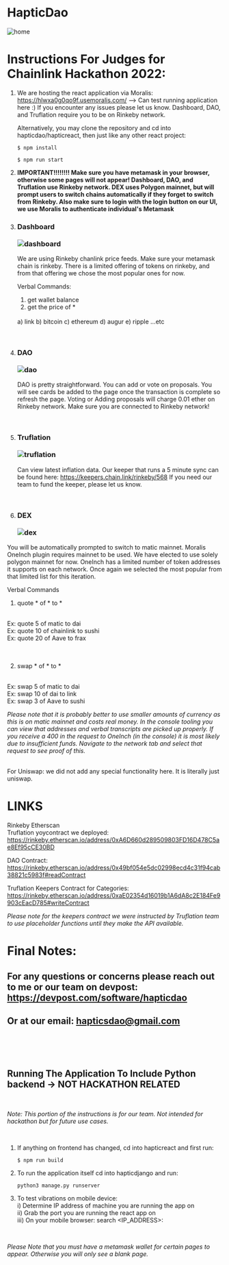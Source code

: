 # HapticDao

![home](https://user-images.githubusercontent.com/17859699/170548909-0bea2c73-3181-4d37-9486-2a2401f4d01a.png)


# Instructions For Judges for Chainlink Hackathon 2022:

1) We are hosting the react application via Moralis: https://hlwxa0g0qo9f.usemoralis.com/ --> Can test running application here :)
   If you encounter any issues please let us know. Dashboard, DAO, and Truflation require you to be on Rinkeby network. 

   Alternatively, you may clone the repository and cd into hapticdao/hapticreact, then just like any other react project: 
    ```
    $ npm install
    
    $ npm run start
    ```
2) <b>IMPORTANT!!!!!!!! Make sure you have metamask in your browser, otherwise some pages will not appear! 
      Dashboard, DAO, and Truflation use Rinkeby network. DEX uses Polygon mainnet, but will prompt users to switch chains automatically 
      if they forget to switch from Rinkeby. Also make sure to login with the login button on our UI, we use Moralis to authenticate individual's
      Metamask</b>

3) ### Dashboard <br><br> ![dashboard](https://user-images.githubusercontent.com/17859699/170549081-42823fd9-8647-4ae0-b51f-908b39d5ed0b.png)
 
    We are using Rinkeby chanlink price feeds. Make sure your metamask chain is rinkeby. 
    There is a limited offering of tokens on rinkeby, and from that offering we chose the most popular ones for now. 
    
    Verbal Commands: 
    1) get wallet balance 
    2) get the price of * 
    
    <br/>
     a) link
     b) bitcoin
     c) ethereum 
     d) augur
     e) ripple 
     ...etc 
 <br>
     
4) ### DAO <br><br> ![dao](https://user-images.githubusercontent.com/17859699/170549545-687e8524-3e53-4af0-a745-213b0435e815.png)

   DAO is pretty straightforward. You can add or vote on proposals. You will see cards be added to the page once the transaction is complete so refresh      the page. Voting or Adding proposals will charge 0.01 ether on Rinkeby network. Make sure you are connected to Rinkeby network! 
 <br>
 
5) ### Truflation <br><br> ![truflation](https://user-images.githubusercontent.com/17859699/170549661-0997e85a-0a5b-49fd-b10e-801a8ace70e5.png)

   Can view latest inflation data. Our keeper that runs a 5 minute sync can be found here: https://keepers.chain.link/rinkeby/568
   If you need our team to fund the keeper, please let us know. 
 <br>

6) ### DEX <br> <br> ![dex](https://user-images.githubusercontent.com/17859699/170549720-bddee50d-3543-4769-b472-d08093ac5e2b.png)

  You will be automatically prompted to switch to matic mainnet. Moralis OneInch plugin requires mainnet to be used. We have elected to use solely polygon    mainnet for now. OneInch has a limited number of token addresses it supports on each network. Once again we selected the most popular from that limited    list for this iteration.
   
   Verbal Commands 
   1) quote * of * to * 
   <br/>
      Ex: quote 5 of matic to dai 
         <br/>
      Ex: quote 10 of chainlink to sushi
         <br/>
      Ex: quote 20 of Aave to frax
         <br/><br/><br/>
   
   2) swap * of * to * 
   <br/>
      Ex: swap 5 of matic to dai 
         <br/>
      Ex: swap 10 of dai to link 
         <br/>
      Ex: swap 3 of Aave to sushi 
   <br/>
   
<i>Please note that it is probably better to use smaller amounts of currency as this is on matic mainnet and costs real money. 
   In the console tooling you can view that addresses and verbal transcripts are picked up properly. If you receive a 400 in the request to OneInch 
   (in the console) it is most likely due to insufficient funds. Navigate to the network tab and select that request to see proof of this.</i>
      <br/><br/>
      
   For Uniswap: we did not add any special functionality here. It is literally just uniswap.
 
 # LINKS 
 
 Rinkeby Etherscan 
 <br/>
 Truflation yoycontract we deployed: https://rinkeby.etherscan.io/address/0xA6D660d289509803FD16D478C5ae8Ef95cCE30BD 
 <br/>
 
 DAO Contract:
 https://rinkeby.etherscan.io/address/0x49bf054e5dc02998ecd4c31f94cab38821c5983f#readContract
 <br/>
 
 Truflation Keepers Contract for Categories: 
 https://rinkeby.etherscan.io/address/0xaE02354d16019b1A6dA8c2E184Fe9903cEacD785#writeContract
 <br/>

<i>Please note for the keepers contract we were instructed by Truflation team to use placeholder functions until they make the API available.</i>

 # Final Notes: 
 
 For any questions or concerns please reach out to me or our team on devpost: https://devpost.com/software/hapticdao
   ---------------------------------------------------------------------

 Or at our email: hapticsdao@gmail.com
  ---------------------------------------------------------------------

 <br/> <br/> <br/>
 

## Running The Application To Include Python backend -> NOT HACKATHON RELATED
<br/>

<i>Note: This portion of the instructions is for our team. Not intended for hackathon but for future use cases.</i>

<br/>

1) If anything on frontend has changed, cd into hapticreact and first run: 
    
    ```
    $ npm run build
    ```
2) To run the application itself cd into hapticdjango and run: 
    ```
    python3 manage.py runserver
    ```
3) To test vibrations on mobile device:
   <br/>
    i) Determine IP address of machine you are running the app on
       <br/>
    ii) Grab the port you are running the react app on
       <br/>
    iii) On your mobile browser: search <IP_ADDRESS>:<PORT>
      <br/>

<br/>

<i> Please Note that you must have a metamask wallet for certain pages to appear.
    Otherwise you will only see a blank page.</i>
